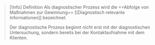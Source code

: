 
> [!info] Definition
> Als diagnostischer Prozess wird die ==Abfolge von Maßnahmen zur Gewinnung== [[Diagnostisch relevante Informationen]] bezeichnet.
> 
> Der diagnostische Prozess beginnt nicht erst mit der diagnostischen Untersuchung, sondern bereits bei der Kontaktaufnahme mit dem Klienten.

